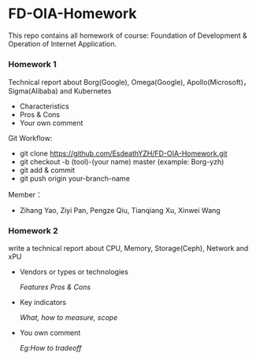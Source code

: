 # FD-OIA-Homework
This repo contains all homework of course: Foundation of Development &amp; Operation of Internet Application.

### Homework 1
Technical report about Borg(Google), Omega(Google), Apollo(Microsoft)， Sigma(Alibaba) and Kubernetes
+ Characteristics
+ Pros & Cons
+ Your own comment

Git Workflow:
+ git clone https://github.com/EsdeathYZH/FD-OIA-Homework.git
+ git checkout -b (tool)-(your name) master (example: Borg-yzh)
+ git add & commit
+ git push origin your-branch-name

Member：
+ Zihang Yao, Ziyi Pan, Pengze Qiu, Tianqiang Xu, Xinwei Wang

### Homework 2
write a technical report about CPU, Memory, Storage(Ceph), Network and xPU
+ Vendors or types or technologies

  *Features*
  *Pros & Cons*

+ Key indicators

  *What, how to measure, scope*

+ You own comment

  *Eg:How to tradeoff*
